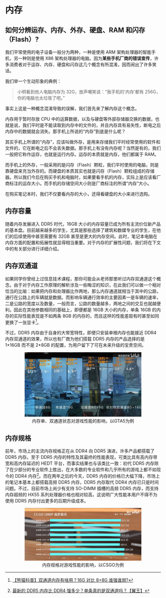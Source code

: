 # 内存

## 如何分辨运存、内存、外存、硬盘、RAM 和闪存（Flash）?

我们平常使用的电子设备一般分为两种，一种是使用 ARM 架构处理器的智能手机，另一种则是使用 X86 架构处理器的电脑。因为**某些手机厂商的错误宣传**，许多消费者对于运存、内存、硬盘和闪存这几个概念有所混淆，因而闹出了许多笑话。

我们举一个生动形象的典例：

> 小明看到他人电脑内存为 32G，放声嘲笑说：“我手机的‘内存’都有 256G，你的电脑也太垃圾了吧。”

事实上这是一种概念混淆导致的误解，我们首先来了解内存这个概念。

内存用于暂时存放 CPU 中的运算数据，以及与硬盘等外部存储器交换的数据，也就是说，我们平时是不能读取到内存中的文件的，并且内存具有易失性，断电之后内存中的数据就会消失。那手机上所说的“内存”到底是什么呢？

其实手机上所谓的“内存”，应该叫做外存，是用来存储我们平时经常使用的软件和文件的，它在断电之后不会丢失数据。那手机上有没有内存呢？当然是有的，我们一般把它称作运存，也就是运行内存。运存的本质就是内存，他们都属于 RAM。

而手机上的外存，一般采用的是闪存（Flash）颗粒，我们平时使用的电脑，则是靠硬盘来充当外存的。而硬盘的本质其实也就是闪存（Flash）颗粒组成的存储器。所以我们今后在购买手机和电脑时，如果要看手机的内存，实际上是应该看厂商标注的运存大小。而手机的存储空间大小则是厂商标注的所谓“内存”大小。

在购买笔记本时，我们不仅要看内存的大小，还得看硬盘的大小来进行选购。

## 内存容量

随着内存发展进入 DDR5 时代，16GB 大小的内存容量已成为所有主流价位新产品的基本盘。目前越来越多的学生，尤其是那些选择了建筑和数媒专业的学生，在他们的后续使用中甚至需要有 32GB 甚至是更大的内存空间。此时，笔记本电脑在内存方面的配置和拓展性就显得相当重要。对于内存的扩展性问题，我们将在下文中的有关部分进行详细介绍。

## 内存双通道

如果同学你曾经上过信息技术课程，那你可能会从老师那里听过内存双通道这个概念。由于对于内存工作原理的解析涉及一些晦涩的知识，在此我们可以做一个相对恰当的比喻：如果把内存和处理器比作两地，那么内存通道就相当于其中的公路，通行在公路上的车辆就是数据。而影响车辆通行效率的主要因素一是车辆的速率，二是公路的宽度以及数量，一般而言，公路的数量越多，两地之间的交互也就越便利。因此在其他参数相同的基础上，即便都是 16GB 大小的内存，单条 16GB 的内存的实际性能表现是不如两条 8GB 的内存的，而且这样的性能差距有时甚至如同更换了一张显卡[^12]。

不过，DDR5 内存由于自身的大带宽特性，即便只安装单根内存也能接近 DDR4 内存双通道的效果，所以也有厂商为他们搭载 DDR5 内存的产品选择的是 1\*16GB 而不是 2\*8GB 的配置，为用户留下了可在未来升级的宝贵空间。

<div style="margin: 0 auto; text-align: center; width: 75%"><img src="./assets/MEMORYcompare1.jpg" />内存单、双通道状态对游戏性能的影响，以GTA5为例</div>

## 内存规格

前年，市场上的主流内存规格正在从 DDR4 向 DDR5 演进，许多产品都搭载了 DDR5 内存。至于 DDR5 内存的特性及其最终的性能表现，可类比具有高内存带宽和高内存延迟的 HEDT 平台，而事实结果也与该类比一致：初代 DDR5 内存除了在少部分的专业软件上胜出，在大多数的专业软件和几乎所有的游戏上都不如现今的 DDR4 内存[^13]。而在两年之后的今天，DDR5 内存的价格已大幅下降，市场上的笔记本基本上都搭载高频 DDR5 内存，DDR5 内存取代 DDR4 内存已只是时间问题。不过，目前市场上尚少有支持 SO-DIMM 插槽的高频 DDR5 内存，而支持内存超频的 HX55 系列处理器价格也相对较高，这说明广大性能本用户不得不为使用 DDR5 内存付出更多的后期升级成本。

<div style="margin: 0 auto; text-align: center; width: 75%"><img src="./assets/MEMORYcompare2.jpg" />内存规格对游戏性能的影响，以CSGO为例</div>

[^12]: [【熊猫科普】双通道内存有啥用？16G 对比 8+8G 谁强谁弱?](https://www.bilibili.com/video/BV1s54y1i7UX/)
[^13]: [最新的 DDR5 内存比 DDR4 强多少？单条真的是双通道吗？【翼王】](https://www.bilibili.com/video/BV1TS4y1N7ee/)
